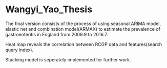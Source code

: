 # Wangyi_Yao_Thesis

The final version consists of the process of using seasonal ARIMA model, elastic net and combination model(ARMAX) to estimate the prevalence of gastroenteritis in England from 2009.9 to 2016.7.

Heat map reveals the correlation between RCGP data and features(search query index).

Stacking model is seperately implemented for further work.
